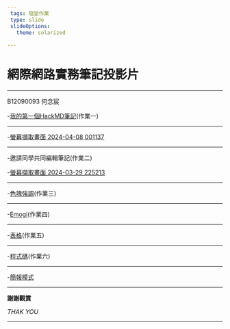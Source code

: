 ```yaml
---
 tags: 隨堂作業
 type: slide
 slideOptions:
   theme: solarized
 
---
```

 
 # 網際網路實務筆記投影片
 
---
B12090093 何念宸

-[我的第一個HackMD筆記](https://hackmd.io/@XFj_BMUpSOCPEtUOOix0pA/BJ5dfvRJR)(作業一)

---

-[螢幕擷取畫面 2024-04-08 001137](https://hackmd.io/_uploads/BkQ_8SglA.png)

---

-邀請同學共同編輯筆記(作業二)

-[螢幕擷取畫面 2024-03-29 225213](https://hackmd.io/_uploads/BJYjIBgx0.png)

---

-[色塊強調](https://hackmd.io/@XFj_BMUpSOCPEtUOOix0pA/B14Nkkel0)(作業三)

---

-[Emogi](https://hackmd.io/@XFj_BMUpSOCPEtUOOix0pA/rJG6CAJeA)(作業四)

---
-[表格](https:/hackmd.io/@XFj_BMUpSOCPEtUOOix0pA/HJlYCRJgC)(作業五)

---

-[程式碼](https://hackmd.io/@XFj_BMUpSOCPEtUOOix0pA/HJlYCRJgC)(作業六)

---
-[簡報模式](作業七)

---

**謝謝觀賞**

*THAK YOU*

---